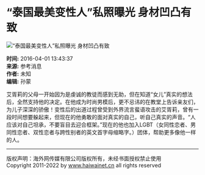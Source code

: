 # “泰国最美变性人”私照曝光 身材凹凸有致

![“泰国最美变性人”私照曝光 身材凹凸有致](http://images.haiwainet.cn/2016/0401/20160401014351870.jpg)

**时间:** 2016-04-01 13:43:37  
**来源:** 参考消息  
**作者:** 未知  
**编辑:** 孙蒙  

艾胥莉的父母一开始因为是虔诚的教徒而感到无助，但在知道“女儿”真实的想法后，全然支持他的决定。在他成为时尚男模后，更不忌讳的在教堂上告诉亲友们，为儿子深深的骄傲！变性后的出道过程曾受到外界流言蜚语攻击的艾胥莉，曾有一段时间想要躲起来，但现在的他勇敢的面对真实的自己，听自己真实的声音。“人应该对自己坦承，不要盲目去迎合框架。”现在的他也加入LGBT（女同性恋者、男同性恋者、双性恋者与跨性别者的英文首字母缩略字。）团体，帮助更多像他一样的人。

---

版权声明：海外网传媒有限公司版权所有，未经书面授权禁止使用  
Copyright 2011-2022 by www.haiwainet.cn all rights reserved